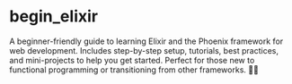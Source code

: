 # begin_elixir
A beginner-friendly guide to learning Elixir and the Phoenix framework for web development. Includes step-by-step setup, tutorials, best practices, and mini-projects to help you get started. Perfect for those new to functional programming or transitioning from other frameworks. 🚀✨
